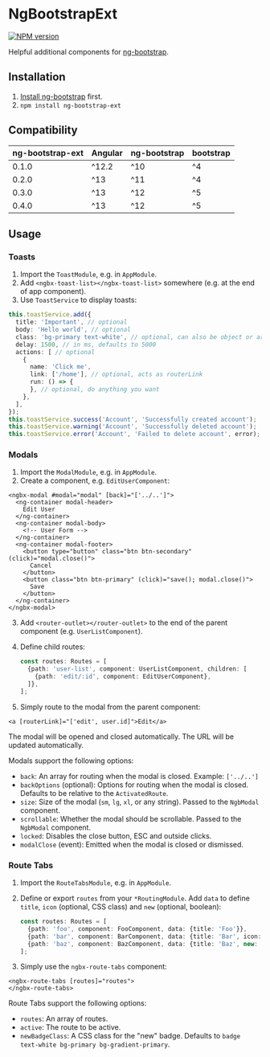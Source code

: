 # NgBootstrapExt

[![NPM version](https://badge.fury.io/js/ng-bootstrap-ext.svg)](https://www.npmjs.com/package/ng-bootstrap-ext)

Helpful additional components for [ng-bootstrap](https://ng-bootstrap.github.io).

## Installation

1. [Install ng-bootstrap](https://ng-bootstrap.github.io/#/getting-started#installation) first.
2. `npm install ng-bootstrap-ext`

## Compatibility

| ng-bootstrap-ext | Angular | ng-bootstrap | bootstrap |
|------------------|---------|--------------|-----------|
| 0.1.0            | ^12.2   | ^10          | ^4        |
| 0.2.0            | ^13     | ^11          | ^4        |
| 0.3.0            | ^13     | ^12          | ^5        |
| 0.4.0            | ^13     | ^12          | ^5        |

## Usage

### Toasts

1. Import the `ToastModule`, e.g. in `AppModule`.
2. Add `<ngbx-toast-list></ngbx-toast-list>` somewhere (e.g. at the end of app component).
3. Use `ToastService` to display toasts:

```typescript
this.toastService.add({
  title: 'Important', // optional
  body: 'Hello world', // optional
  class: 'bg-primary text-white', // optional, can also be object or array
  delay: 1500, // in ms, defaults to 5000
  actions: [ // optional
    {
      name: 'Click me',
      link: ['/home'], // optional, acts as routerLink
      run: () => {
      }, // optional, do anything you want
    },
  ],
});
this.toastService.success('Account', 'Successfully created account');
this.toastService.warning('Account', 'Successfully deleted account');
this.toastService.error('Account', 'Failed to delete account', error);
```

### Modals

1. Import the `ModalModule`, e.g. in `AppModule`.
2. Create a component, e.g. `EditUserComponent`:

  ```angular2html
  <ngbx-modal #modal="modal" [back]="['../..']">
    <ng-container modal-header>
      Edit User
    </ng-container>
    <ng-container modal-body>
      <!-- User Form -->
    </ng-container>
    <ng-container modal-footer>
      <button type="button" class="btn btn-secondary" (click)="modal.close()">
        Cancel
      </button>
      <button class="btn btn-primary" (click)="save(); modal.close()">
        Save
      </button>
    </ng-container>
  </ngbx-modal>
  ```

3. Add `<router-outlet></router-outlet>` to the end of the parent component (e.g. `UserListComponent`).
4. Define child routes:

   ```typescript
   const routes: Routes = [
     {path: 'user-list', component: UserListComponent, children: [
       {path: 'edit/:id', component: EditUserComponent},
     ]},
   ];
   ```

5. Simply route to the modal from the parent component:

  ```angular2html
  <a [routerLink]="['edit', user.id]">Edit</a>
  ```

The modal will be opened and closed automatically.
The URL will be updated automatically.

Modals support the following options:

- `back`: An array for routing when the modal is closed. Example: `['../..']`
- `backOptions` (optional): Options for routing when the modal is closed. Defaults to be relative to the `ActivatedRoute`.
- `size`: Size of the modal (`sm`, `lg`, `xl`, or any string). Passed to the `NgbModal` component.
- `scrollable`: Whether the modal should be scrollable. Passed to the `NgbModal` component.
- `locked`: Disables the close button, ESC and outside clicks.
- `modalClose` (event): Emitted when the modal is closed or dismissed.

### Route Tabs

1. Import the `RouteTabsModule`, e.g. in `AppModule`.
2. Define or export `routes` from your `*RoutingModule`.
   Add `data` to define `title`, `icon` (optional, CSS class) and `new` (optional, boolean):

   ```typescript
   const routes: Routes = [
     {path: 'foo', component: FooComponent, data: {title: 'Foo'}},
     {path: 'bar', component: BarComponent, data: {title: 'Bar', icon: 'bi-bar-chart'}},
     {path: 'baz', component: BazComponent, data: {title: 'Baz', new: true}},
   ];
   ```

3. Simply use the `ngbx-route-tabs` component:

  ```angular2html
  <ngbx-route-tabs [routes]="routes">
  </ngbx-route-tabs>
  ```

Route Tabs support the following options:

- `routes`: An array of routes.
- `active`: The route to be active.
- `newBadgeClass`: A CSS class for the "new" badge. Defaults to `badge text-white bg-primary bg-gradient-primary`.
